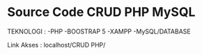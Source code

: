 # Source Code CRUD PHP MySQL
TEKNOLOGI :
-PHP
-BOOSTRAP 5
-XAMPP
-MySQL/DATABASE

Link Akses : localhost/CRUD PHP/